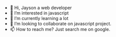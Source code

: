 - 👋 Hi, Jayson a web developer
- 👀 I’m interested in javascript
- 🌱 I’m currently learning a lot
- 💞️ I’m looking to collaborate on javascript project.
- 📫 How to reach me? Just search me on google.

<!---
jcreation-dev/jcreation-dev is a ✨ special ✨ repository because its `README.md` (this file) appears on your GitHub profile.
You can click the Preview link to take a look at your changes.
--->
